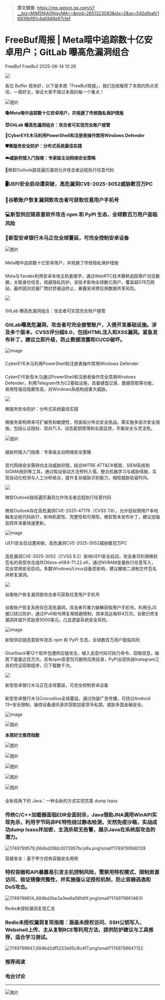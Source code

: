 > **原文链接**: https://mp.weixin.qq.com/s?__biz=MjM5NjA0NjgyMA==&mid=2651323083&idx=2&sn=542afbafc16938bf81c4a6946e67cfef

#  FreeBuf周报 | Meta暗中追踪数十亿安卓用户；GitLab 曝高危漏洞组合  
FreeBuf  FreeBuf   2025-06-14 10:26  
  
![](https://mmbiz.qpic.cn/mmbiz_gif/qq5rfBadR38jUokdlWSNlAjmEsO1rzv3srXShFRuTKBGDwkj4gvYy34iajd6zQiaKl77Wsy9mjC0xBCRg0YgDIWg/640?wx_fmt=gif "")  
  
  
各位 Buffer 周末好，以下是本周「FreeBuf周报」，我们总结推荐了本周的热点资讯、一周好文，保证大家不错过本周的每一个重点！  
  
  
![图片](https://mmbiz.qpic.cn/mmbiz_jpg/qq5rfBadR3icJ1UiaObonmWJbuLyoLXdutZ6T0GL6AXwFA0IHVJ9Tl93JicaeTmN55VJBw0JKrJg4sQXdypbdzqibg/640?wx_fmt=other&from=appmsg&wxfrom=5&wx_lazy=1&wx_co=1&tp=webp "")  
  
  
**📚Meta暗中追踪数十亿安卓用户，并规避了传统隐私保护措施**  
  
**😈GitLab 曝高危漏洞组合：攻击者可实现完全账户接管**  
  
**🎠CyberEYE木马利用PowerShell和注册表操作禁用Windows Defender**  
  
**🛡微服务安全防护：分布式系统最佳实践**  
  
**☁️威胁狩猎入门指南：专家级主动网络安全策略**  
  
📧微软Outlook路径遍历漏洞允许攻击者远程执行任意代码  
### 🖥️UEFI安全启动遭突破，高危漏洞CVE-2025-3052威胁数百万PC  
### 📱谷歌账户恢复漏洞致攻击者可获取任意用户手机号  
### 💻新型供应链恶意软件攻击 npm 和 PyPI 生态，全球数百万用户面临风险  
### 🏦新型安卓银行木马正在全球蔓延，可完全控制安卓设备  
  
  
![图片](https://mmbiz.qpic.cn/mmbiz_png/qq5rfBadR3icFibibPIGEfXsibI0C3or4BS5NY7KgXpwrAo5WHiaX2SOibeoicce3vxyZozGALjYSLtYPrDiceL0UV2D3A/640?wx_fmt=other&from=appmsg&wxfrom=5&wx_lazy=1&wx_co=1&tp=webp "")  
###   
  
  
Meta暗中追踪数十亿安卓用户，并规避了传统隐私保护措施  
###   
  
Meta与Yandex利用安卓本地主机套接字，通过WebRTC技术静默追踪用户浏览数据，关联身份信息，规避隐私防护。该技术影响全球数亿用户，覆盖超578万网站，最终因浏览器厂商封禁被迫终止，暴露安卓跨应用数据共享风险。  
  
![](https://mmbiz.qpic.cn/mmbiz_jpg/qq5rfBadR38Tl4wYSAtXiaoFKOv5riaQkxzFfLHg6yAttiakHGZTHcIQQDhibnODrjQrqQOYl51Jd6mLrhZ9qHHoIw/640?wx_fmt=jpeg&from=appmsg "")  
  
###   
  
GitLab 曝高危漏洞组合：攻击者可实现完全账户接管  
###   
###   
  
### GitLab曝高危漏洞，攻击者可完全接管账户，入侵开发基础设施。涉及多个版本，CVSS评分超8.0，包括HTML注入和XSS漏洞。紧急发布补丁，建议立即升级，防止数据泄露和CI/CD破坏。  
  
![image](https://mmbiz.qpic.cn/mmbiz_jpg/qq5rfBadR38Tl4wYSAtXiaoFKOv5riaQkxBLlYjfFdvFxichpDEuKDKCb0x4iaRebVSpSicZpBuFZFT6bicPfCNvwRUA/640?wx_fmt=jpeg&from=appmsg "")  
###   
  
  
CyberEYE木马利用PowerShell和注册表操作禁用Windows Defender  
###   
###   
  
###   
  
CyberEYE新型木马通过PowerShell和注册表操作完全禁用Windows Defender，利用Telegram作为C2基础设施，具备键盘记录、数据窃取等功能，易用性强且隐蔽性高，对Windows系统构成重大威胁。  
  
![](https://mmbiz.qpic.cn/mmbiz_jpg/qq5rfBadR38Tl4wYSAtXiaoFKOv5riaQkxPw1gHcZYsibveMFd33lctvB2KusooAxuzI3JKNOWIjjMKf6UmKgZDLw/640?wx_fmt=jpeg&from=appmsg "")  
  
  
微服务安全防护：分布式系统最佳实践  
###   
###   
  
###   
  
微服务架构带来可扩展性和敏捷性，但面临分布式安全挑战。需实施多层次安全措施，包括认证授权、双向TLS、动态密钥管理和全面监控，平衡安全与灵活性。  
  
![图片](https://mmbiz.qpic.cn/mmbiz_jpg/qq5rfBadR38DtAPtkeoBKLW2FEcTvZWWDvW3nfDYtWXIQ1wyiboODO39O5OypxQKSGA6iax5zTndQQic2J1BmzVxg/640?wx_fmt=jpeg&from=appmsg&tp=webp&wxfrom=5&wx_lazy=1 "")  
###   
  
  
威胁狩猎入门指南：专家级主动网络安全策略  
###   
###   
  
###   
  
现代网络安全需转向主动威胁狩猎，结合MITRE ATT&CK框架、SIEM系统和SIGMA规则等工具，通过假设驱动方法预判入侵。整合机器学习与威胁情报，实现自动化检测与人工分析结合，提升复杂威胁识别能力，缩短威胁驻留时间。  
  
![](https://mmbiz.qpic.cn/mmbiz_jpg/qq5rfBadR38Tl4wYSAtXiaoFKOv5riaQkxJG77dImIic9K7279WcEP5dibne4nibd4Zz4j55TB6fHo1vleyXJfh8Rfg/640?wx_fmt=jpeg "")  
  
  
微软Outlook路径遍历漏洞允许攻击者远程执行任意代码  
###   
###   
  
###   
  
###   
  
微软Outlook存在高危漏洞CVE-2025-47176（CVSS 7.8），允许低权限用户本地触发远程代码执行，影响机密性、完整性和可用性。微软暂未发布补丁，建议加强监控并准备快速更新。  
  
![image](https://mmbiz.qpic.cn/mmbiz_jpg/qq5rfBadR38Tl4wYSAtXiaoFKOv5riaQkx4Fc7mgGJicCdiae3nn5wr8gNRck8XNwib1q9ia6yVDsGeQophiaoicsLBfGA/640?wx_fmt=jpeg&from=appmsg "")  
  
  
UEFI安全启动遭突破，高危漏洞CVE-2025-3052威胁数百万PC  
###   
  
###   
  
###   
  
###   
  
高危漏洞CVE-2025-3052（CVSS 8.2）影响UEFI安全启动，攻击者可利用微软签名的易受攻击组件Dtbios-efi64-71.22.efi，通过NVRAM变量执行任意写入，完全禁用安全启动。多数Windows/Linux设备受影响，建议撤销二进制文件签名并修复漏洞。  
  
![](https://mmbiz.qpic.cn/mmbiz_jpg/qq5rfBadR38Tl4wYSAtXiaoFKOv5riaQkx6xk1ibEO467tELHvchnaNf7umquvX9tIJbHGhJiagwTN9NibHQRQDhbEw/640?wx_fmt=jpeg&from=appmsg "")  
  
  
谷歌账户恢复漏洞致攻击者可获取任意用户手机号  
  
###   
  
###   
  
###   
  
###   
  
谷歌账户恢复系统存在高危漏洞，攻击者可暴力破解获取用户手机号。利用无JS接口绕过防护，通过IPv6和令牌复用规避限制，效率高达每秒4万次。谷歌已修复漏洞并提升奖励至5000美元，凸显遗留系统安全风险。  
  
![image](https://mmbiz.qpic.cn/mmbiz_jpg/qq5rfBadR38Tl4wYSAtXiaoFKOv5riaQkxxcyicpmxfZibVL4Xe668DZ7883Y3dGQlmdFlSianicXpiatmHicP2LU1bTiaA/640?wx_fmt=jpeg&from=appmsg "")  
  
  
新型供应链恶意软件攻击 npm 和 PyPI 生态，全球数百万用户面临风险  
  
###   
  
###   
###   
  
###   
  
###   
  
GlueStack等12个软件包遭供应链攻击，植入恶意代码可执行命令、窃取信息，每周下载量近百万次。另有npm恶意包可删除应用目录，PyPI出现伪装Instagram工具的凭证窃取程序，已下载数千次。  
  
![](https://mmbiz.qpic.cn/mmbiz_jpg/qq5rfBadR3icEcpvEXsIoib9NvMxeHdnt46GkNctuMVdpvgx6maPQXymbqK4ibwSlLaaS82B6UzndRMrCYxSVE4icQ/640?wx_fmt=jpeg&from=appmsg "")  
  
  
新型安卓银行木马正在全球蔓延，可完全控制安卓设备  
  
###   
  
###   
###   
  
###   
  
###   
  
新型安卓银行木马Crocodilus全球蔓延，通过伪装广告传播，可绕过Android 13+安全限制，操控设备通讯录并窃取加密货币私钥，威胁多国金融安全。  
  
![image](https://mmbiz.qpic.cn/mmbiz_jpg/qq5rfBadR38Tl4wYSAtXiaoFKOv5riaQkx8EaIVBLGdOBTDR5AweiaqJpsPe0Re28zOEEPjaqKIZVwNKNmZ7PPuicA/640?wx_fmt=jpeg&from=appmsg "")  
  
  
![图片](https://mmbiz.qpic.cn/mmbiz_png/qq5rfBadR3icFibibPIGEfXsibI0C3or4BS5Ce9OricKgAogLRlHYat9jaelbVESLOylPBnQQrU63TlHEs2zCbdNrKg/640?wx_fmt=other&from=appmsg&wxfrom=5&wx_lazy=1&wx_co=1&tp=webp "")  
  
**本周好文推荐指数**  
  
![图片](https://mmbiz.qpic.cn/mmbiz_png/qq5rfBadR3icFibibPIGEfXsibI0C3or4BS59ZQ6EsSUehyHWzxq6tIFG5b5TmautNPF3E0YDL2xav0dFmmibp2oT0w/640?wx_fmt=other&from=appmsg&wxfrom=5&wx_lazy=1&wx_co=1&tp=webp "")  
  
![图片](https://mmbiz.qpic.cn/mmbiz_png/qq5rfBadR3icFibibPIGEfXsibI0C3or4BS59ZQ6EsSUehyHWzxq6tIFG5b5TmautNPF3E0YDL2xav0dFmmibp2oT0w/640?wx_fmt=other&from=appmsg&wxfrom=5&wx_lazy=1&wx_co=1&tp=webp "")  
  
![图片](https://mmbiz.qpic.cn/mmbiz_png/qq5rfBadR3icFibibPIGEfXsibI0C3or4BS59ZQ6EsSUehyHWzxq6tIFG5b5TmautNPF3E0YDL2xav0dFmmibp2oT0w/640?wx_fmt=other&from=appmsg&wxfrom=5&wx_lazy=1&wx_co=1&tp=webp "")  
  
  
![图片](https://mmbiz.qpic.cn/mmbiz_png/qq5rfBadR3icFibibPIGEfXsibI0C3or4BS59ZQ6EsSUehyHWzxq6tIFG5b5TmautNPF3E0YDL2xav0dFmmibp2oT0w/640?wx_fmt=other&from=appmsg&wxfrom=5&wx_lazy=1&wx_co=1&tp=webp "")  
  
![图片](https://mmbiz.qpic.cn/mmbiz_png/qq5rfBadR3icFibibPIGEfXsibI0C3or4BS59ZQ6EsSUehyHWzxq6tIFG5b5TmautNPF3E0YDL2xav0dFmmibp2oT0w/640?wx_fmt=other&from=appmsg&wxfrom=5&wx_lazy=1&wx_co=1&tp=webp "")  
  
###   
  
  
全新视角下的 Java：一种全新的方式实现完美 dump lsass  
###   
###   
  
### 传统C/C++加载器面临EDR全面封杀，Java借助JNA调用WinAPI实现免杀，利用字节码非PE特性绕过静态检测，天然免疫沙箱，实战成功dump lsass并加密，主流杀软无告警，展示Java在系统层攻击的潜力。  
  
![1749799579_684bd29bb3073957bca9a.png!small?1749799580128](https://mmbiz.qpic.cn/mmbiz_jpg/qq5rfBadR38Tl4wYSAtXiaoFKOv5riaQkxccGpnKGl12cyCGGK1CvF05yUwZ8skSwAmwAJLxbwZORDuPIXHh81Ww/640?wx_fmt=jpeg&from=appmsg "")  
  
  
容器安全：基于甲方视角容器安全用例  
###   
###   
  
### 特权容器和API暴露易引发主机控制风险，需禁用特权模式、限制资源访问、验证镜像完整性，并实施强认证授权机制，防止容器逃逸和DoS攻击。  
  
![1749799614_684bd2be3a3ee9a56fd0f.png!small?1749799614631](https://mmbiz.qpic.cn/mmbiz_jpg/qq5rfBadR38Tl4wYSAtXiaoFKOv5riaQkx30DGwSiaY6LqkwvFcN0V1YAAdwiarmwI1ADdeTEXmpYt5wJKd9Uj12rg/640?wx_fmt=jpeg&from=appmsg "")  
  
  
Redis未授权漏洞复现汇总  
###   
###   
  
###   
  
### Redis未授权漏洞复现指南：涵盖未授权访问、SSH公钥写入、Webshell上传、主从复制RCE等利用方法，提供防护建议与工具推荐，适合学习测试。  
  
![1749799647_684bd2df5223e05c8c4f7.png!small?1749799647122](https://mmbiz.qpic.cn/mmbiz_jpg/qq5rfBadR38Tl4wYSAtXiaoFKOv5riaQkxrNyxQWe4nXpMyRThusPx0cf2gNhMfRKuvUWBv73LgX3Ydk0VsXYTSA/640?wx_fmt=jpeg&from=appmsg "")  
###   
  
  
###   
###   
###   
### 推荐阅读  
  
[](https://mp.weixin.qq.com/s?__biz=MjM5NjA0NjgyMA==&mid=2651322946&idx=1&sn=c9cbbd848459bfe0a36fa121ff364ad0&scene=21#wechat_redirect)  
  
### 电台讨论  
  
****  
  
![图片](https://mmbiz.qpic.cn/mmbiz_gif/qq5rfBadR3icF8RMnJbsqatMibR6OicVrUDaz0fyxNtBDpPlLfibJZILzHQcwaKkb4ia57xAShIJfQ54HjOG1oPXBew/640?wx_fmt=gif&wxfrom=5&wx_lazy=1&tp=webp "")  
  
